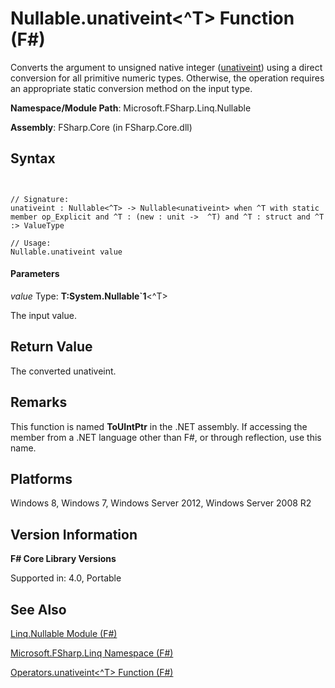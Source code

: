 # Nullable.unativeint<^T> Function (F#)

Converts the argument to unsigned native integer ([unativeint](http://msdn.microsoft.com/en-us/library/9d2946a7-ace9-48a4-8cff-7894b8e7de86)) using a direct conversion for all primitive numeric types. Otherwise, the operation requires an appropriate static conversion method on the input type.

**Namespace/Module Path**: Microsoft.FSharp.Linq.Nullable

**Assembly**: FSharp.Core (in FSharp.Core.dll)


## Syntax


```


// Signature:
unativeint : Nullable<^T> -> Nullable<unativeint> when ^T with static member op_Explicit and ^T : (new : unit ->  ^T) and ^T : struct and ^T :> ValueType

// Usage:
Nullable.unativeint value

```



#### Parameters
*value*
Type: **T:System.Nullable&#96;1**&lt;^T&gt;


The input value.




## Return Value
The converted unativeint.


## Remarks
This function is named **ToUIntPtr** in the .NET assembly. If accessing the member from a .NET language other than F#, or through reflection, use this name.


## Platforms
Windows 8, Windows 7, Windows Server 2012, Windows Server 2008 R2


## Version Information
**F# Core Library Versions**

Supported in: 4.0, Portable




## See Also
[Linq.Nullable Module &#40;F&#35;&#41;](Linq.Nullable-Module-%28FSharp%29.md)

[Microsoft.FSharp.Linq Namespace &#40;F&#35;&#41;](Microsoft.FSharp.Linq-Namespace-%28FSharp%29.md)

[Operators.unativeint&#60;^T&#62; Function &#40;F&#35;&#41;](Operators.unativeint%28%5ET%29-Function-%28FSharp%29.md)

